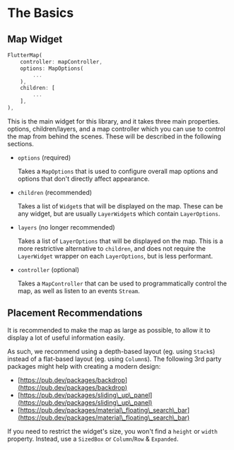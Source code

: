 # The Basics

## Map Widget

```dart
FlutterMap(
    controller: mapController,
    options: MapOptions(
        ...
    ),
    children: [
        ...
    ],
),
```

This is the main widget for this library, and it takes three main properties. options, children/layers, and a map controller which you can use to control the map from behind the scenes. These will be described in the following sections.

*   `options` (required)

    Takes a `MapOptions` that is used to configure overall map options and options that don't directly affect appearance.
*   `children` (recommended)

    Takes a list of `Widget`s that will be displayed on the map. These can be any widget, but are usually `LayerWidget`s which contain `LayerOptions`.
*   `layers` (no longer recommended)

    Takes a list of `LayerOptions` that will be displayed on the map. This is a more restrictive alternative to `children`, and does not require the `LayerWidget` wrapper on each `LayerOptions`, but is less performant.
*   `controller` (optional)

    Takes a `MapController` that can be used to programmatically control the map, as well as listen to an events `Stream`.

## Placement Recommendations

It is recommended to make the map as large as possible, to allow it to display a lot of useful information easily.

As such, we recommend using a depth-based layout (eg. using `Stack`s) instead of a flat-based layout (eg. using `Column`s). The following 3rd party packages might help with creating a modern design:

* [https://pub.dev/packages/backdrop](https://pub.dev/packages/backdrop)
* [https://pub.dev/packages/sliding\_up\_panel](https://pub.dev/packages/sliding\_up\_panel)
* [https://pub.dev/packages/material\_floating\_search\_bar](https://pub.dev/packages/material\_floating\_search\_bar)

If you need to restrict the widget's size, you won't find a `height` or `width` property. Instead, use a `SizedBox` or `Column`/`Row` & `Expanded`.

